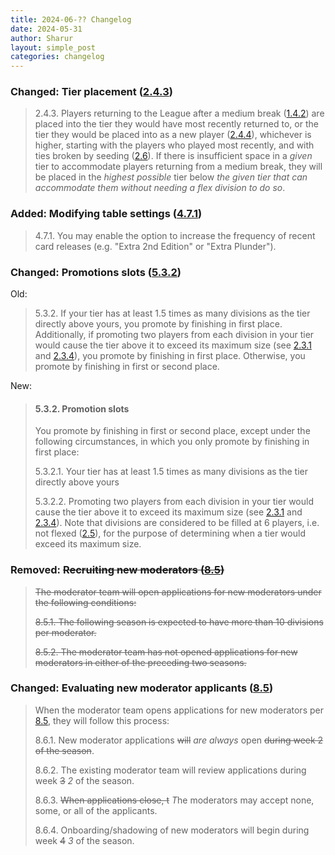 ```yaml
---
title: 2024-06-?? Changelog
date: 2024-05-31
author: Sharur
layout: simple_post
categories: changelog
---
```

### Changed: Tier placement ([2.4.3](/rules#2.4.3))

> 2.4.3. Players returning to the League after a medium break ([1.4.2](/rules#1.4.2)) are placed into the tier they would have most recently returned to, or the tier they would be placed into as a new player ([2.4.4](/rules#2.4.4)), whichever is higher, starting with the players who played most recently, and with ties broken by seeding ([2.6](/rules#2.6)). If there is insufficient space in a *given* tier to accommodate players returning from a medium break, they will be placed in the *highest possible* tier below *the given tier that can accommodate them without needing a flex division to do so*.

### Added: Modifying table settings ([4.7.1](/rules#4.7.1))

> 4.7.1. You may enable the option to increase the frequency of recent card releases (e.g. "Extra 2nd Edition" or "Extra Plunder").

### Changed: Promotions slots ([5.3.2](/rules#5.3.2))

Old:

> 5.3.2. If your tier has at least 1.5 times as many divisions as the tier directly above yours, you promote by finishing in first place. Additionally, if promoting two players from each division in your tier would cause the tier above it to exceed its maximum size (see [2.3.1](/rules#2.3.1) and [2.3.4](/rules#2.3.4)), you promote by finishing in first place. Otherwise, you promote by finishing in first or second place.

New:

> #### 5.3.2. Promotion slots
> 
> You promote by finishing in first or second place, except under the following circumstances, in which you only promote by finishing in first place:
> 
> 5.3.2.1. Your tier has at least 1.5 times as many divisions as the tier directly above yours
>
> 5.3.2.2. Promoting two players from each division in your tier would cause the tier above it to exceed its maximum size (see [2.3.1](/rules#2.3.1) and [2.3.4](/rules#2.3.4)). Note that divisions are considered to be filled at 6 players, i.e. not flexed ([2.5](/rules#2.5)), for the purpose of determining when a tier would exceed its maximum size.

### Removed: ~~Recruiting new moderators ([8.5](/rules#8.5))~~

> ~~The moderator team will open applications for new moderators under the following conditions:~~
>
> ~~<a name="8.5.1"></a>8.5.1. The following season is expected to have more than 10 divisions per moderator.~~
>
> ~~<a name="8.5.2"></a>8.5.2. The moderator team has not opened applications for new moderators in either of the preceding two seasons.~~

### Changed: Evaluating new moderator applicants ([8.5](/rules#8.5))

> When the moderator team opens applications for new moderators per [8.5](#8.5), they will follow this process:
>
> <a name="8.6.1"></a>8.6.1. New moderator applications ~~will~~ *are always* open ~~during week 2 of the season~~.
>
> <a name="8.6.2"></a>8.6.2. The existing moderator team will review applications during week ~~3~~ *2* of the season.
>
> <a name="8.6.3"></a>8.6.3. ~~When applications close, t~~ *T*he moderators may accept none, some, or all of the applicants.
>
> <a name="8.6.4"></a>8.6.4. Onboarding/shadowing of new moderators will begin during week ~~4~~ *3* of the season.
